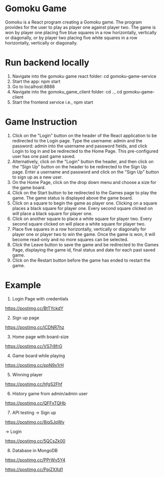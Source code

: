 # Gomoku Game
Gomoku is a React program creating a Gomoku game. The program provides for the user to play as player one against player two. The game is won by player one placing five blue squares in a row horizontally, vertically or diagonally, or by player two placing five white squares in a row horizontally, vertically or diagonally.

# Run backend locally
1. Navigate into the gomoku game react folder: cd gomoku-game-service
2. Start the app: npm start
3. Go to localhost:8888
4. Navigate into the gomoku_game_client folder: cd .., cd gomoku-game-client
5. Start the frontend service i.e., npm start

# Game Instruction
1. Click on the "Login" button on the header of the React application to be redirected to the Login page. Type the username: admin and the password: admin into the username and password fields, and click Login to log in and be redirected to the Home Page. This pre-configured user has one past game saved.
2. Alternatively, click on the "Login" button the header, and then click on the "Sign Up" button on the header to be redirected to the Sign Up page. Enter a username and password and click on the "Sign Up" button to sign up as a new user.
3. On the Home Page, click on the drop down menu and choose a size for the game board.
4. Click on the Start button to be redirected to the Games page to play the game. The game status is displayed above the game board.
5. Click on a square to begin the game as player one. Clicking on a square places a black square for player one. Every second square clicked on will place a black square for player one.
6. Click on another square to place a white square for player two. Every second square clicked on will place a white square for player two.
7. Place five squares in a row horizontally, vertically or diagonally for player one or player two to win the game. Once the game is won, it will become read-only and no more squares can be selected.
8. Click the Leave button to save the game and be redirected to the Games Page, displaying the game id, final status and date for each past saved game.
9. Click on the Restart button before the game has ended to restart the game.

# Example
1. Login Page with credentials

https://postimg.cc/BtTYckdY

2. Sign up page

https://postimg.cc/jCDNR7hz

3. Home page with board-size

https://postimg.cc/VS7r8frG

4. Game board while playing

https://postimg.cc/ppN9x1rH

5. Winning player
   
https://postimg.cc/hfgS2Fhf

6. History game from admin/admin user

https://postimg.cc/QFFxTQHb
 
7. API testing
  -> Sign up
   
  https://postimg.cc/8jqSJqWy

  -> Login

  https://postimg.cc/5QCsZk00
   
8. Database in MongoDB

https://postimg.cc/PPrWv5Y4

https://postimg.cc/PpjZXXd1
   
